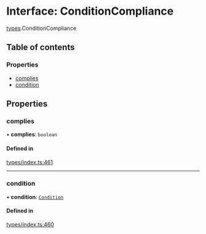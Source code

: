 # Interface: ConditionCompliance

[types](../wiki/types).ConditionCompliance

## Table of contents

### Properties

- [complies](../wiki/types.ConditionCompliance#complies)
- [condition](../wiki/types.ConditionCompliance#condition)

## Properties

### complies

• **complies**: `boolean`

#### Defined in

[types/index.ts:461](https://github.com/PolymathNetwork/polymesh-sdk/blob/c6fe1be3/src/types/index.ts#L461)

___

### condition

• **condition**: [`Condition`](../wiki/types#condition)

#### Defined in

[types/index.ts:460](https://github.com/PolymathNetwork/polymesh-sdk/blob/c6fe1be3/src/types/index.ts#L460)
